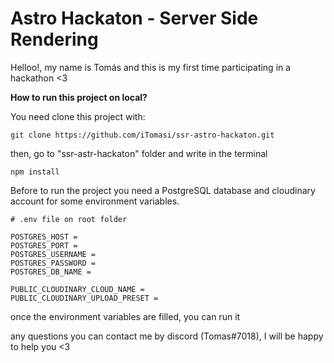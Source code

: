 # Astro Hackaton - Server Side Rendering

Helloo!, my name is Tomás and this is my first time participating in a hackathon <3

**How to run this project on local?**

You need clone this project with:

```git
git clone https://github.com/iTomasi/ssr-astro-hackaton.git
```

then, go to "ssr-astr-hackaton" folder and write in the terminal

```git
npm install
```

Before to run the project you need a PostgreSQL database and cloudinary account for some environment variables.

```env
# .env file on root folder

POSTGRES_HOST = 
POSTGRES_PORT = 
POSTGRES_USERNAME = 
POSTGRES_PASSWORD = 
POSTGRES_DB_NAME = 

PUBLIC_CLOUDINARY_CLOUD_NAME = 
PUBLIC_CLOUDINARY_UPLOAD_PRESET = 
```

once the environment variables are filled, you can run it

any questions you can contact me by discord (Tomas#7018), I will be happy to help you <3